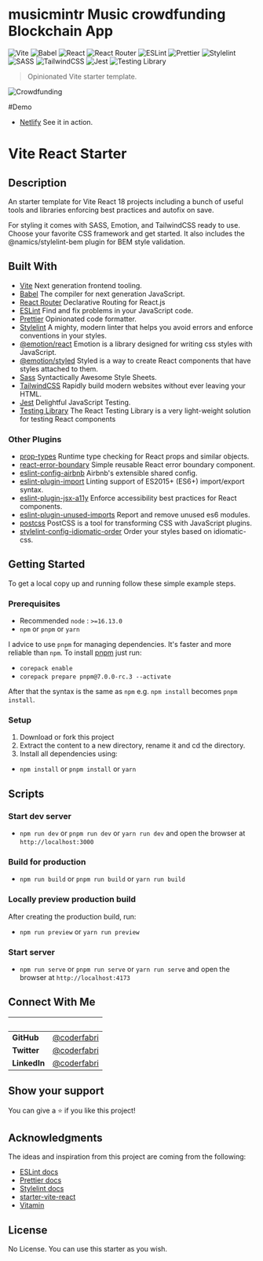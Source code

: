 # musicmintr Music crowdfunding Blockchain App



![Vite](https://img.shields.io/badge/-Vite-646CFF?logo=vite&logoColor=white&style=for-the-badge)
![Babel](https://img.shields.io/badge/Babel-F9DC3e?style=for-the-badge&logo=babel&logoColor=black)
![React](https://img.shields.io/badge/-React-61DAFB?logo=react&logoColor=white&style=for-the-badge)
![React Router](https://img.shields.io/badge/React_Router-CA4245?style=for-the-badge&logo=react-router&logoColor=white)
![ESLint](https://img.shields.io/badge/ESLint-4B3263?style=for-the-badge&logo=eslint&logoColor=white)
![Prettier](https://img.shields.io/badge/-Prettier-F7B93E?logo=prettier&logoColor=white&style=for-the-badge)
![Stylelint](https://img.shields.io/badge/-Stylelint-263238?logo=stylelint&logoColor=white&style=for-the-badge)
![SASS](https://img.shields.io/badge/SASS-hotpink.svg?style=for-the-badge&logo=SASS&logoColor=white)
![TailwindCSS](https://img.shields.io/badge/tailwindcss-%2338B2AC.svg?style=for-the-badge&logo=tailwind-css&logoColor=white)
![Jest](https://img.shields.io/badge/-Jest-C21325?logo=jest&logoColor=white&style=for-the-badge)
![Testing Library](https://img.shields.io/badge/-Testing%20Library-E33332?logo=testing%20library&logoColor=white&style=for-the-badge)

> Opinionated Vite starter template.

![Crowdfunding](https://i.ibb.co/Yj3ky9Y/planet.png)

#Demo
- [Netlify](https://645563abb6235107f0288ef5--fabulous-gumdrop-aea744.netlify.app) See it in action.


# Vite React Starter
 

## Description

An starter template for Vite React 18 projects including a bunch of useful tools and libraries enforcing best practices and autofix on save.

For styling it comes with SASS, Emotion, and TailwindCSS ready to use. Choose your favorite CSS framework and get started. It also includes the @namics/stylelint-bem plugin for BEM style validation.

## Built With

- [Vite](https://vitejs.dev/) Next generation frontend tooling.
- [Babel](https://babeljs.io/) The compiler for next generation JavaScript.
- [React Router](https://reactrouter.com/) Declarative Routing for React.js
- [ESLint](https://eslint.org/) Find and fix problems in your JavaScript code.
- [Prettier](https://prettier.io/) Opinionated code formatter.
- [Stylelint](https://stylelint.io/) A mighty, modern linter that helps you avoid errors and enforce conventions in your styles.
- [@emotion/react](https://emotion.sh/) Emotion is a library designed for writing css styles with JavaScript.
- [@emotion/styled](https://emotion.sh/) Styled is a way to create React components that have styles attached to them.
- [Sass](https://sass-lang.com/) Syntactically Awesome Style Sheets.
- [TailwindCSS](https://tailwindcss.com/) Rapidly build modern websites without ever leaving your HTML.
- [Jest](https://jestjs.io/) Delightful JavaScript Testing.
- [Testing Library](https://testing-library.com/) The React Testing Library is a very light-weight solution for testing React components

### Other Plugins

- [prop-types](https://www.npmjs.com/package/prop-types) Runtime type checking for React props and similar objects.
- [react-error-boundary](https://www.npmjs.com/package/react-error-boundary) Simple reusable React error boundary component.
- [eslint-config-airbnb](https://www.npmjs.com/package/eslint-config-airbnb) Airbnb's extensible shared config.
- [eslint-plugin-import](https://www.npmjs.com/package/eslint-plugin-import) Linting support of ES2015+ (ES6+) import/export syntax.
- [eslint-plugin-jsx-a11y](https://www.npmjs.com/package/eslint-plugin-jsx-a11y) Enforce accessibility best practices for React components.
- [eslint-plugin-unused-imports](https://www.npmjs.com/package/eslint-plugin-unused-imports) Report and remove unused es6 modules.
- [postcss](https://www.npmjs.com/package/postcss) PostCSS is a tool for transforming CSS with JavaScript plugins.
- [stylelint-config-idiomatic-order](https://www.npmjs.com/package/stylelint-config-idiomatic-order) Order your styles based on idiomatic-css.

## Getting Started

To get a local copy up and running follow these simple example steps.

### Prerequisites

- Recommended `node` : `>=16.13.0`
- `npm` or `pnpm` or `yarn`

I advice to use `pnpm` for managing dependencies. It's faster and more reliable than `npm`. To install [pnpm](https://pnpm.io/) just run:

- `corepack enable`
- `corepack prepare pnpm@7.0.0-rc.3 --activate`

After that the syntax is the same as `npm` e.g. `npm install` becomes `pnpm install`.

### Setup

1. Download or fork this project
2. Extract the content to a new directory, rename it and cd the directory.
3. Install all dependencies using:

- `npm install` or `pnpm install` or `yarn`

## Scripts

### Start dev server

- `npm run dev` or `pnpm run dev` or `yarn run dev` and open the browser at `http://localhost:3000`

### Build for production

- `npm run build` or `pnpm run build` or `yarn run build`

### Locally preview production build

After creating the production build, run:

- `npm run preview` or `yarn run preview`

### Start server

- `npm run serve` or `pnpm run serve` or `yarn run serve` and open the browser at `http://localhost:4173`

## Connect With Me

<!-- 👤 **Fabricio** -->

| &nbsp;       | &nbsp;                                               |
| ------------ | ---------------------------------------------------- |
| **GitHub**   | [@coderfabri](https://github.com/coderfabri)           |
| **Twitter**  | [@coderfabri](https://twitter.com/coderfabri)          |
| **LinkedIn** | [@coderfabri](https://www.linkedin.com/in/coderfabri/) |

## Show your support

You can give a ⭐️ if you like this project!

## Acknowledgments

The ideas and inspiration from this project are coming from the following:

- [ESLint docs](https://eslint.org/docs/user-guide/configuring/)
- [Prettier docs](https://prettier.io/docs/en/index.html)
- [Stylelint docs](https://stylelint.io/user-guide/configure/)
- [starter-vite-react](https://github.com/warugaki-web-developer/starter-vite-react)
- [Vitamin](https://github.com/wtchnm/Vitamin)

## License

No License. You can use this starter as you wish.

